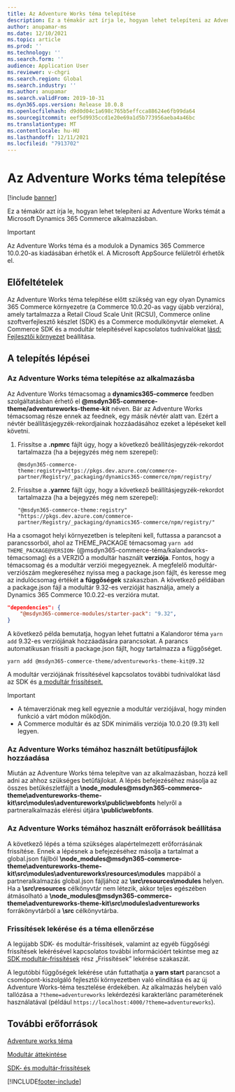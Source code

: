 ```yaml
---
title: Az Adventure Works téma telepítése
description: Ez a témakör azt írja le, hogyan lehet telepíteni az Adventure Works témát a Microsoft Dynamics 365 Commerce alkalmazásban.
author: anupamar-ms
ms.date: 12/10/2021
ms.topic: article
ms.prod: ''
ms.technology: ''
ms.search.form: ''
audience: Application User
ms.reviewer: v-chgri
ms.search.region: Global
ms.search.industry: ''
ms.author: anupamar
ms.search.validFrom: 2019-10-31
ms.dyn365.ops.version: Release 10.0.8
ms.openlocfilehash: d9d0d04c1a698c765b5effcca88624e6fb99da64
ms.sourcegitcommit: eef5d9935ccd1e20e69a1d5b773956aeba4a46bc
ms.translationtype: MT
ms.contentlocale: hu-HU
ms.lasthandoff: 12/11/2021
ms.locfileid: "7913702"
---
```

# <a name="install-the-adventure-works-theme"></a>Az Adventure Works téma telepítése

[!include [banner](includes/banner.md)]

Ez a témakör azt írja le, hogyan lehet telepíteni az Adventure Works témát a Microsoft Dynamics 365 Commerce alkalmazásban. 

> [!IMPORTANT]
> Az Adventure Works téma és a modulok a Dynamics 365 Commerce 10.0.20-as kiadásában érhetők el. A Microsoft AppSource felületről érhetők el.

## <a name="prerequisites"></a>Előfeltételek

Az Adventure Works téma telepítése előtt szükség van egy olyan Dynamics 365 Commerce környezetre (a Commerce 10.0.20-as vagy újabb verzióra), amely tartalmazza a Retail Cloud Scale Unit (RCSU), Commerce online szoftverfejlesztő készlet (SDK) és a Commerce modulkönyvtár elemeket. A Commerce SDK és a modultár telepítésével kapcsolatos tudnivalókat [lásd: Fejlesztői környezet](e-commerce-extensibility/setup-dev-environment.md) beállítása. 

## <a name="installation-steps"></a>A telepítés lépései

### <a name="install-the-adventure-works-theme-in-your-application"></a>Az Adventure Works téma telepítése az alkalmazásba

Az Adventure Works témacsomag a **dynamics365-commerce** feedben szolgáltatásban érhető el **@msdyn365-commerce-theme/adventureworks-theme-kit** néven. Bár az Adventure Works témacsomag része ennek az feednek, egy másik névtér alatt van. Ezért a névtér beállításjegyzék-rekordjainak hozzáadásához ezeket a lépéseket kell követni.

1. Frissítse a **.npmrc** fájlt úgy, hogy a következő beállításjegyzék-rekordot tartalmazza (ha a bejegyzés még nem szerepel):

    `@msdyn365-commerce-theme:registry=https://pkgs.dev.azure.com/commerce-partner/Registry/_packaging/dynamics365-commerce/npm/registry/`

1. Frissítse a **.yarnrc** fájlt úgy, hogy a következő beállításjegyzék-rekordot tartalmazza (ha a bejegyzés még nem szerepel):

    `"@msdyn365-commerce-theme:registry" "https://pkgs.dev.azure.com/commerce-partner/Registry/_packaging/dynamics365-commerce/npm/registry/"`  
    
Ha a csomagot helyi környezetben is telepíteni kell, futtassa a parancsot a parancssorból, ahol az THEME_PACKAGE témacsomag `yarn add THEME_PACKAGE@VERSION`**·** (@msdyn365-commerce-téma/kalandworks-témacsomag) és a VERZIÓ a modultár használt **verziója**. Fontos, hogy a témacsomag és a modultár verziói megegyeznek. A megfelelő modultár-verziószám megkereséhez nyissa meg a package.json fájlt, és keresse meg az indulócsomag értékét **a** **függőségek** szakaszban. A következő példában a package.json fájl a modultár 9.32-es verzióját használja, amely a Dynamics 365 Commerce 10.0.22-es verzióra mutat.  

```json
"dependencies": {
    "@msdyn365-commerce-modules/starter-pack": "9.32",
}
```

A következő példa bemutatja, hogyan lehet futtatni a Kalandoror téma `yarn add` 9.32-es verziójának hozzáadására parancsokat. A parancs automatikusan frissíti a package.json fájlt, hogy tartalmazza a függőséget.

`yarn add @msdyn365-commerce-theme/adventureworks-theme-kit@9.32`

A modultár verziójának frissítésével kapcsolatos további tudnivalókat lásd az SDK és [a modultár frissítéseit.](e-commerce-extensibility/sdk-updates.md) 

> [!IMPORTANT]
> - A témaverziónak meg kell egyeznie a modultár verziójával, hogy minden funkció a várt módon működjön. 
> - A Commerce modultár és az SDK minimális verziója 10.0.20 (9.31) kell legyen. 

### <a name="add-the-font-files-for-the-adventure-works-theme"></a>Az Adventure Works témához használt betűtípusfájlok hozzáadása

Miután az Adventure Works téma telepítve van az alkalmazásban, hozzá kell adni az ahhoz szükséges betűfájlokat. A lépés befejezéséhez másolja az összes betűkészletfájlt a **\node_modules@msdyn365-commerce-theme\adventureworks-theme-kit\src\modules\adventureworks\public\webfonts** helyről a partneralkalmazás elérési útjára **\public\webfonts**.

### <a name="set-up-the-resources-for-the-adventure-works-theme"></a>Az Adventure Works témához használt erőforrások beállítása

A következő lépés a téma szükséges alapértelmezett erőforrásának frissítése. Ennek a lépésnek a befejezéséhez másolja a tartalmat a global.json fájlból **\node_modules@msdyn365-commerce-theme\adventureworks-theme-kit\src\modules\adventureworks\resources\modules** mappából a partneralkalmazás global.json fájljához az **\src\resources\modules** helyen. Ha a **\src\resources** célkönyvtár nem létezik, akkor teljes egészében átmásolható a **\node_modules@msdyn365-commerce-theme\adventureworks-theme-kit\src\modules\adventureworks** forrákönyvtárból a **\src** célkönyvtárba.

### <a name="pull-updates-and-validate-the-theme"></a>Frissítések lekérése és a téma ellenőrzése

A legújabb SDK- és modultár-frissítések, valamint az egyéb függőségi frissítések lekérésével kapcsolatos további információért tekintse meg az [SDK modultár-frissítések](e-commerce-extensibility/sdk-updates.md#pull-updates) rész „Frissítések” lekérése szakaszát.

A legutóbbi függőségek lekérése után futtathatja a **yarn start** parancsot a csomópont-kiszolgáló fejlesztői környezetben való elindítása és az új Adventure Works-téma tesztelése érdekében. Az alkalmazás helyben való tallózása a `?theme=adventureworks` lekérdezési karakterlánc paraméterének használatával (például `https://localhost:4000/?theme=adventureworks`).

## <a name="additional-resources"></a>További erőforrások

[Adventure works téma](adventure-works-theme.md)

[Modultár áttekintése](starter-kit-overview.md)

[SDK- és modultár-frissítések](e-commerce-extensibility/sdk-updates.md)

[!INCLUDE[footer-include](../includes/footer-banner.md)]
